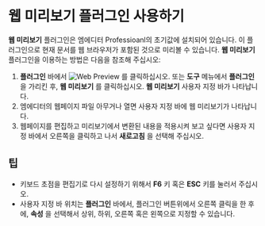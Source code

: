# 웹 미리보기 플러그인 사용하기

**웹 미리보기** 플러그인은 엠에디터 Professioanl의 초기값에 설치되어 있습니다.
이 플러그인으로 현재 문서를 웹 브라우저가 포함된 것으로 미리볼 수 있습니다.
**웹 미리보기** 플러그인을 이용하는 방법은 다음을 참조해 주십시오:

1. **플러그인** 바에서
![Web Preview](../../images/plugin_webpreview..png) 를 클릭하십시오.
또는 **도구** 메뉴에서 **플러그인** 을 가리킨 후, **웹 미리보기** 를 클릭하십시오.
**웹 미리보기** 사용자 지정 바가 나타납니다.
2. 엠에디터의 웹페이지 파일 아무거나 열면 사용자 지정 바에 웹 미리보기가 나타납니다.
3. 웹페이지를 편집하고 미리보기에서 변환된 내용을 적용시켜 보고 싶다면 사용자 지정 바에서 오른쪽을 클릭하고 나서 **새로고침** 을
선택해 주십시오.

## 팁

- 키보드 초점을 편집기로 다시 설정하기 위해서 **F6** 키 혹은 **ESC** 키를 눌러서 주십시오.
- 사용자 지정 바 위치는 **플러그인** 바에서, 플러그인 버튼위에서 오른쪽 클릭을 한 후에, **속성** 을 선택해서
상위, 하위, 오른쪽 혹은 왼쪽으로 지정할 수 있습니다.
